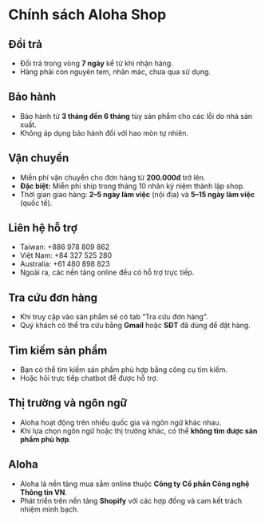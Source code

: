 ﻿# Chính sách Aloha Shop

## Đổi trả
- Đổi trả trong vòng **7 ngày** kể từ khi nhận hàng.  
- Hàng phải còn nguyên tem, nhãn mác, chưa qua sử dụng.  

## Bảo hành
- Bảo hành từ **3 tháng đến 6 tháng** tùy sản phẩm cho các lỗi do nhà sản xuất.  
- Không áp dụng bảo hành đối với hao mòn tự nhiên.  

## Vận chuyển
- Miễn phí vận chuyển cho đơn hàng từ **200.000đ** trở lên.  
- **Đặc biệt:** Miễn phí ship trong tháng 10 nhân kỷ niệm thành lập shop.  
- Thời gian giao hàng: **2–5 ngày làm việc** (nội địa) và **5–15 ngày làm việc** (quốc tế).  

## Liên hệ hỗ trợ
- Taiwan: +886 978 809 862  
- Việt Nam: +84 327 525 280  
- Australia: +61 480 898 823  
- Ngoài ra, các nền tảng online đều có hỗ trợ trực tiếp.  

## Tra cứu đơn hàng
- Khi truy cập vào sản phẩm sẽ có tab “Tra cứu đơn hàng”.  
- Quý khách có thể tra cứu bằng **Gmail** hoặc **SĐT** đã dùng để đặt hàng.  

## Tìm kiếm sản phẩm
- Bạn có thể tìm kiếm sản phẩm phù hợp bằng công cụ tìm kiếm.  
- Hoặc hỏi trực tiếp chatbot để được hỗ trợ.  

## Thị trường và ngôn ngữ
- Aloha hoạt động trên nhiều quốc gia và ngôn ngữ khác nhau.  
- Khi lựa chọn ngôn ngữ hoặc thị trường khác, có thể **không tìm được sản phẩm phù hợp**.  

## Aloha
- Aloha là nền tảng mua sắm online thuộc **Công ty Cổ phần Công nghệ Thông tin VN**.  
- Phát triển trên nền tảng **Shopify** với các hợp đồng và cam kết trách nhiệm minh bạch.  

